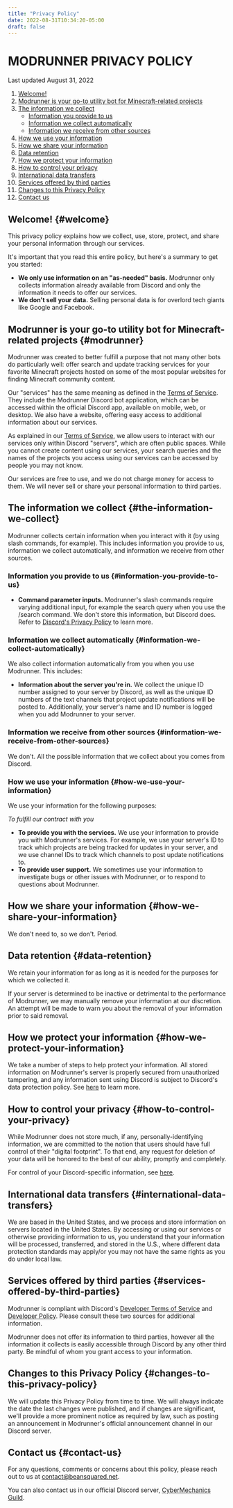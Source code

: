 ```yaml
---
title: "Privacy Policy"
date: 2022-08-31T10:34:20-05:00
draft: false
---
```

# MODRUNNER PRIVACY POLICY
Last updated August 31, 2022

1. [Welcome!](#welcome)
2. [Modrunner is your go-to utility bot for Minecraft-related projects](#modrunner)
3. [The information we collect](#the-information-we-collect)
   - [Information you provide to us](#information-you-provide-to-us)
   - [Information we collect automatically](#information-we-collect-automatically)
   - [Information we receive from other sources](#information-we-recieve-from-other-sources)
4. [How we use your information](#how-we-use-your-information)
5. [How we share your information](#how-we-share-your-information)
6. [Data retention](#data-retention)
7. [How we protect your information](#how-we-protect-your-information)
8. [How to control your privacy](#how-to-control-your-privacy)
9. [International data transfers](#international-data-transfers)
10. [Services offered by third parties](#services-offerred-by-third-parties)
11. [Changes to this Privacy Policy](#changes-to-this-privacy-policy)
12. [Contact us](#contact-us)

## Welcome! {#welcome}
This privacy policy explains how we collect, use, store, protect, and share your personal information through our services.

It's important that you read this entire policy, but here's a summary to get you started:

- **We only use information on an "as-needed" basis.** Modrunner only collects information already available from Discord and only the information it needs to offer our services.
- **We don't sell your data.** Selling personal data is for overlord tech giants like Google and Facebook.

## Modrunner is your go-to utility bot for Minecraft-related projects {#modrunner}
Modrunner was created to better fulfill a purpose that not many other bots do particularly well: offer search and update tracking services for your favorite Minecraft projects hosted on some of the most popular websites for finding Minecraft community content.

Our "services" has the same meaning as defined in the [Terms of Service](). They include the Modrunner Discord bot application, which can be accessed within the official Discord app, available on mobile, web, or desktop. We also have a website, offering easy access to additional information about our services.

As explained in our [Terms of Service](), we allow users to interact with our services only within Discord "servers", which are often public spaces. While you cannot create content using our services, your search queries and the names of the projects you access using our services can be accessed by people you may not know. 

Our services are free to use, and we do not charge money for access to them. We will never sell or share your personal information to third parties.

## The information we collect {#the-information-we-collect}
Modrunner collects certain information when you interact with it (by using slash commands, for example). This includes information you provide to us, information we collect automatically, and information we receive from other sources.

### Information you provide to us {#information-you-provide-to-us}
- **Command parameter inputs.** Modrunner's slash commands require varying additional input, for example the search query when you use the /search command. We don't store this information, but Discord does. Refer to [Discord's Privacy Policy](https://discord.com/privacy) to learn more.

### Information we collect automatically {#information-we-collect-automatically}
We also collect information automatically from you when you use Modrunner. This includes:
- **Information about the server you're in.** We collect the unique ID number assigned to your server by Discord, as well as the unique ID numbers of the text channels that project update notifications will be posted to. Additionally, your server's name and ID number is logged when you add Modrunner to your server.

### Information we receive from other sources {#information-we-receive-from-other-sources}
We don't. All the possible information that we collect about you comes from Discord.

### How we use your information {#how-we-use-your-information}
We use your information for the following purposes:

_To fulfill our contract with you_
- **To provide you with the services.** We use your information to provide you with Modrunner's services. For example, we use your server's ID to track which projects are being tracked for updates in your server, and we use channel IDs to track which channels to post update notifications to.
- **To provide user support.** We sometimes use your information to investigate bugs or other issues with Modrunner, or to respond to questions about Modrunner.

## How we share your information {#how-we-share-your-information}
We don't need to, so we don't. Period.

## Data retention {#data-retention}
We retain your information for as long as it is needed for the purposes for which we collected it.

If your server is determined to be inactive or detrimental to the performance of Modrunner, we may manually remove your information at our discretion. An attempt will be made to warn you about the removal of your information prior to said removal.

## How we protect your information {#how-we-protect-your-information}
We take a number of steps to help protect your information. All stored information on Modrunner's server is properly secured from unauthorized tampering, and any information sent using Discord is subject to Discord's data protection policy. See [here](https://discord.com/privacy#how-we-protect-your-information) to learn more.

## How to control your privacy {#how-to-control-your-privacy}
While Modrunner does not store much, if any, personally-identifying information, we are committed to the notion that users should have full control of their "digital footprint". To that end, any request for deletion of your data will be honored to the best of our ability, promptly and completely.

For control of your Discord-specific information, see [here](https://discord.com/privacy#how-to-control-your-privacy).

## International data transfers {#international-data-transfers}
We are based in the United States, and we process and store information on servers located in the United States. By accessing or using our services or otherwise providing information to us, you understand that your information will be processed, transferred, and stored in the U.S., where different data protection standards may apply/or you may not have the same rights as you do under local law.

## Services offered by third parties {#services-offered-by-third-parties}
Modrunner is compliant with Discord's [Developer Terms of Service](https://discord.com/developers/docs/legal) and [Developer Policy](https://discord.com/developers/docs/policy). Please consult these two sources for additional information.

Modrunner does not offer its information to third parties, however all the information it collects is easily accessible through Discord by any other third party. Be mindful of whom you grant access to your information.

## Changes to this Privacy Policy {#changes-to-this-privacy-policy}
We will update this Privacy Policy from time to time. We will always indicate the date the last changes were published, and if changes are significant, we'll provide a more prominent notice as required by law, such as posting an announcement in Modrunner's official announcement channel in our Discord server.

## Contact us {#contact-us}
For any questions, comments or concerns about this policy, please reach out to us at [contact@beansquared.net](mailto:contact@beansquared.net).

You can also contact us in our official Discord server, [CyberMechanics Guild](https://discord.gg/rS264xm5Yt).